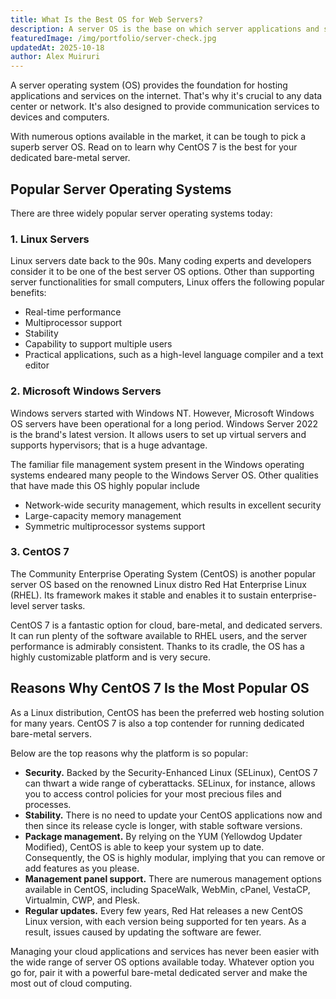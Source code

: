 ```yaml
---
title: What Is the Best OS for Web Servers?
description: A server OS is the base on which server applications and services run. CentOS 7 is one of the most popular server operating systems. Learn why below.
featuredImage: /img/portfolio/server-check.jpg
updatedAt: 2025-10-18
author: Alex Muiruri 
---
```


A server operating system (OS) provides the foundation for hosting applications and services on the internet. That's why it's crucial to any data center or network. It's also designed to provide communication services to devices and computers. 

With numerous options available in the market, it can be tough to pick a superb server OS. Read on to learn why CentOS 7 is the best for your dedicated bare-metal server.

## Popular Server Operating Systems 

There are three widely popular server operating systems today:

### 1. Linux Servers

Linux servers date back to the 90s. Many coding experts and developers consider it to be one of the best server OS options. Other than supporting server functionalities for small computers, Linux offers the following popular benefits:
 
- Real-time performance
- Multiprocessor support
- Stability
- Capability to support multiple users
- Practical applications, such as a high-level language compiler and a text editor  

### 2. Microsoft Windows Servers

Windows servers started with Windows NT. However, Microsoft Windows OS servers have been operational for a long period. Windows Server 2022 is the brand's latest version. It allows users to set up virtual servers and supports hypervisors; that is a huge advantage.  

The familiar file management system present in the Windows operating systems endeared many people to the Windows Server OS. Other qualities that have made this OS highly popular include 

- Network-wide security management, which results in excellent security 
- Large-capacity memory management 
- Symmetric multiprocessor systems support 


### 3. CentOS 7

The Community Enterprise Operating System (CentOS) is another popular server OS based on the renowned Linux distro Red Hat Enterprise Linux (RHEL). Its framework makes it stable and enables it to sustain enterprise-level server tasks. 

CentOS 7 is a fantastic option for cloud, bare-metal, and dedicated servers. It can run plenty of the software available to RHEL users, and the server performance is admirably consistent. Thanks to its cradle, the OS has a highly customizable platform and is very secure. 


## Reasons Why CentOS 7 Is the Most Popular OS

As a Linux distribution, CentOS has been the preferred web hosting solution for many years. CentOS 7 is also a top contender for running dedicated bare-metal servers. 

Below are the top reasons why the platform is so popular: 

- **Security.** Backed by the Security-Enhanced Linux (SELinux), CentOS 7 can thwart a wide range of cyberattacks. SELinux, for instance, allows you to access control policies for your most precious files and processes.   
- **Stability.** There is no need to update your CentOS applications now and then since its release cycle is longer, with stable software versions.   
- **Package management.** By relying on the YUM (Yellowdog Updater Modified), CentOS is able to keep your system up to date. Consequently, the OS is highly modular, implying that you can remove or add features as you please. 
- **Management panel support.** There are numerous management options available in CentOS, including SpaceWalk, WebMin, cPanel, VestaCP, Virtualmin, CWP, and Plesk. 
- **Regular updates.** Every few years, Red Hat releases a new CentOS Linux version, with each version being supported for ten years. As a result, issues caused by updating the software are fewer.  

Managing your cloud applications and services has never been easier with the wide range of server OS options available today. Whatever option you go for, pair it with a powerful bare-metal dedicated server and make the most out of cloud computing. 
  

